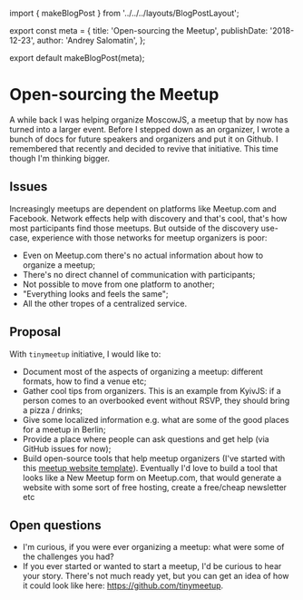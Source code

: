import { makeBlogPost } from '../../../layouts/BlogPostLayout';

export const meta = {
  title: 'Open-sourcing the Meetup',
  publishDate: '2018-12-23',
  author: 'Andrey Salomatin',
};

export default makeBlogPost(meta);


# Open-sourcing the Meetup

A while back I was helping organize MoscowJS, a meetup that by now has turned into a larger event. Before I stepped down as an organizer, I wrote a bunch of docs for future speakers and organizers and put it on Github.
I remembered that recently and decided to revive that initiative. This time though I'm thinking bigger.

## Issues

Increasingly meetups are dependent on platforms like Meetup.com and Facebook. Network effects help with discovery and that's cool, that's how most participants find those meetups. But outside of the discovery use-case, experience with those networks for meetup organizers is poor:
* Even on Meetup.com there's no actual information about how to organize a meetup;
* There's no direct channel of communication with participants;
* Not possible to move from one platform to another;
* "Everything looks and feels the same";
* All the other tropes of a centralized service.

## Proposal

With `tinymeetup` initiative, I would like to:
* Document most of the aspects of organizing a meetup: different formats, how to find a venue etc;
* Gather cool tips from organizers. This is an example from KyivJS: if a person comes to an overbooked event without RSVP, they should bring a pizza / drinks;
* Give some localized information e.g. what are some of the good places for a meetup in Berlin;
* Provide a place where people can ask questions and get help (via GitHub issues for now);
* Build open-source tools that help meetup organizers (I've started with this [meetup website template](https://github.com/tinymeetup/tinymeetup-web)). Eventually I'd love to build a tool that looks like a New Meetup form on Meetup.com, that would generate a website with some sort of free hosting, create a free/cheap newsletter etc

## Open questions

* I'm curious, if you were ever organizing a meetup: what were some of the challenges you had?
* If you ever started or wanted to start a meetup, I'd be curious to hear your story.
There's not much ready yet, but you can get an idea of how it could look like here: https://github.com/tinymeetup.

